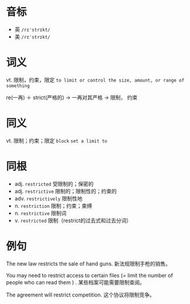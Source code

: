 # 音标

- 英 `/rɪ'strɪkt/`
- 美 `/rɪ'strɪkt/`

# 词义

vt. 限制，约束，限定
`to limit or control the size, amount, or range of something`



re(一再) ＋ strict(严格的) → 一再对其严格 → 限制， 约束

# 同义

vt. 限制；约束；限定
`block` `set a limit to`

# 同根

- adj. `restricted` 受限制的；保密的
- adj. `restrictive` 限制的；限制性的；约束的
- adv. `restrictively` 限制性地
- n. `restriction` 限制；约束；束缚
- n. `restrictive` 限制词
- v. `restricted` 限制（restrict的过去式和过去分词）

# 例句

The new law restricts the sale of hand guns.
新法规限制手枪的销售。

You may need to restrict access to certain files (= limit the number of people who can read them ) .
某些档案可能需要限制查阅。

The agreement will restrict competition.
这个协议将限制竞争。


